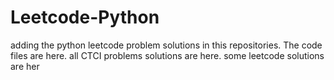 # Leetcode-Python
adding the python leetcode problem solutions in this repositories. 
The code files are here.
all CTCI problems solutions are here.
some leetcode solutions are her





























































































































































































































































































































































































































































































































































































































